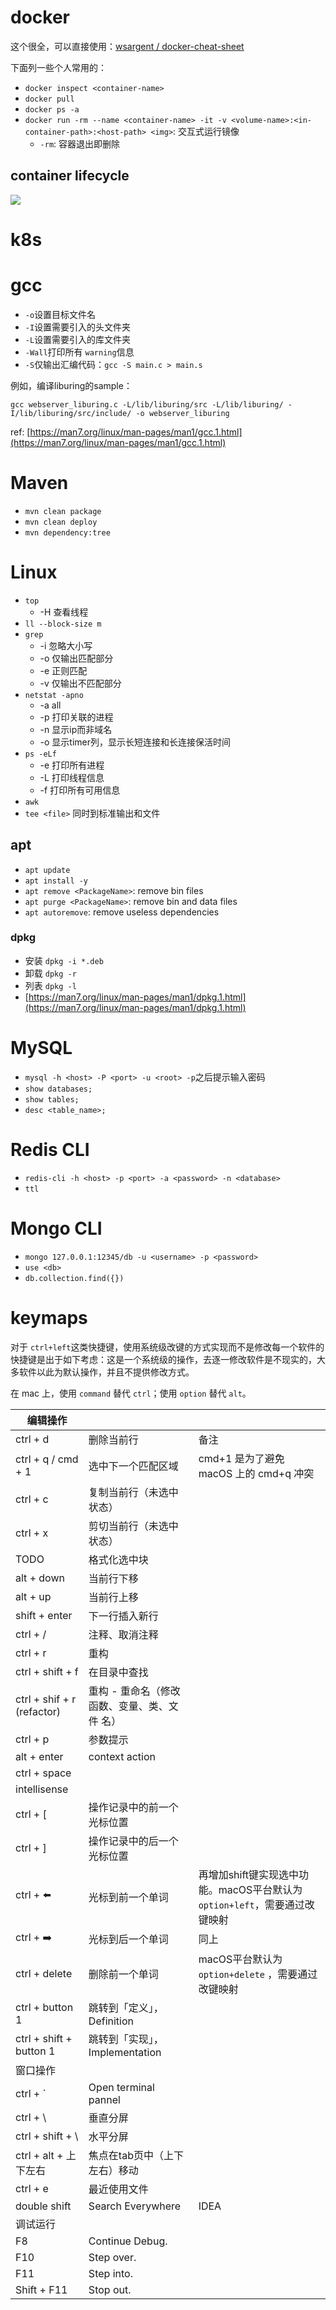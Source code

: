 # docker

这个很全，可以直接使用：[wsargent / docker-cheat-sheet](https://github.com/wsargent/docker-cheat-sheet/blob/master/zh-cn/README.md)

下面列一些个人常用的：
- `docker inspect <container-name>`
- `docker pull`
- `docker ps -a`
- `docker run -rm --name <container-name> -it -v <volume-name>:<in-container-path>:<host-path> <img>`: 交互式运行镜像
  - `-rm`: 容器退出即删除

## container lifecycle
![](https://miro.medium.com/max/2258/1*vca4e-SjpzSL5H401p4LCg.png)

# k8s


# gcc

- `-o`设置目标文件名
- `-I`设置需要引入的头文件夹
- `-L`设置需要引入的库文件夹
- `-Wall`打印所有 `warning`信息
- `-S`仅输出汇编代码：`gcc -S main.c > main.s`



例如，编译liburing的sample：
```shell
gcc webserver_liburing.c -L/lib/liburing/src -L/lib/liburing/ -I/lib/liburing/src/include/ -o webserver_liburing
```

ref: [https://man7.org/linux/man-pages/man1/gcc.1.html](https://man7.org/linux/man-pages/man1/gcc.1.html)


# Maven
- `mvn clean package`
- `mvn clean deploy`
- `mvn dependency:tree`


# Linux

- `top`
  - -H 查看线程
- `ll --block-size m`
- `grep`
  - -i 忽略大小写
  - -o 仅输出匹配部分
  - -e 正则匹配
  - -v 仅输出不匹配部分
- `netstat -apno`
  - -a all
  - -p 打印关联的进程
  - -n 显示ip而非域名
  - -o 显示timer列，显示长短连接和长连接保活时间
- `ps -eLf`
  - -e 打印所有进程
  - -L 打印线程信息
  - -f 打印所有可用信息
- `awk`
- `tee <file>` 同时到标准输出和文件


## apt

- `apt update`
- `apt install -y`
- `apt remove <PackageName>`: remove bin files
- `apt purge <PackageName>`: remove bin and data files
- `apt autoremove`: remove useless dependencies


### dpkg

- 安装 `dpkg -i *.deb`
- 卸载 `dpkg -r`
- 列表 `dpkg -l`
- [https://man7.org/linux/man-pages/man1/dpkg.1.html](https://man7.org/linux/man-pages/man1/dpkg.1.html)


# MySQL

- `mysql -h <host> -P <port> -u <root> -p`之后提示输入密码
- `show databases;`
- `show tables;`
- `desc <table_name>;`


# Redis CLI

- `redis-cli -h <host> -p <port> -a <password> -n <database>`
- `ttl`


# Mongo CLI

- `mongo 127.0.0.1:12345/db -u <username> -p <password>`
- `use <db>`
- `db.collection.find({})`


# keymaps

对于 `ctrl+left`这类快捷键，使用系统级改键的方式实现而不是修改每一个软件的快捷键是出于如下考虑：这是一个系统级的操作，去逐一修改软件是不现实的，大多软件以此为默认操作，并且不提供修改方式。

在 mac 上，使用 `command` 替代 `ctrl`；使用 `option` 替代 `alt`。

| 编辑操作 |  |  |
| --- | --- | --- |
| ctrl + d | 删除当前行 | 备注 |
| ctrl + q / cmd + 1 | 选中下一个匹配区域 | cmd+1 是为了避免 macOS 上的 cmd+q 冲突 |
| ctrl + c | 复制当前行（未选中状态） |  |
| ctrl + x | 剪切当前行（未选中状态） |  |
| TODO | 格式化选中块 |  |
| alt + down | 当前行下移 |  |
| alt + up | 当前行上移 |  |
| shift + enter | 下一行插入新行 |  |
| ctrl + / | 注释、取消注释 |  |
| ctrl + r | 重构 |  |
| ctrl + shift + f | 在目录中查找 |  |
| ctrl + shif + r (refactor) | 重构 - 重命名（修改 函数、变量、类、文件 名） |  |
| ctrl + p | 参数提示 |  |
| alt + enter | context action |  |
| ctrl + space
 | intellisense |  |
| ctrl + [ | 操作记录中的前一个光标位置 |  |
| ctrl + ] | 操作记录中的后一个光标位置 |  |
| ctrl + ⬅️ | 光标到前一个单词 | 再增加shift键实现选中功能。macOS平台默认为 `option+left`，需要通过改键映射 |
| ctrl + ➡️ | 光标到后一个单词 | 同上 |
| ctrl + delete | 删除前一个单词 | macOS平台默认为 `option+delete` ，需要通过改键映射 |
| ctrl + button 1 | 跳转到「定义」，Definition |  |
| ctrl + shift + button 1 | 跳转到「实现」，Implementation |  |
| 窗口操作 |  |  |
| ctrl + ` | Open terminal pannel |  |
| ctrl + \ | 垂直分屏 |  |
| ctrl + shift + \ | 水平分屏 |  |
| ctrl + alt + 上下左右 | 焦点在tab页中（上下左右）移动 |  |
| ctrl + e | 最近使用文件 |  |
| double shift | Search Everywhere | IDEA |
| 调试运行 |  |  |
| F8 | Continue Debug. |  |
| F10 | Step over. |  |
| F11 | Step into. |  |
| Shift + F11 | Stop out. |  |

